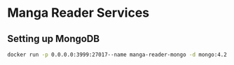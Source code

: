 # Manga Reader Services

## Setting up MongoDB

```sh
docker run -p 0.0.0.0:3999:27017--name manga-reader-mongo -d mongo:4.2.0 
```
